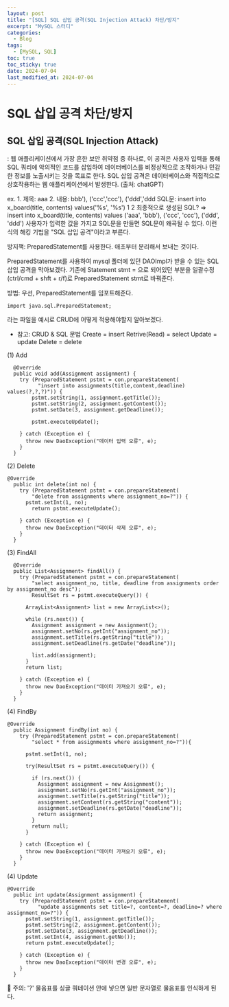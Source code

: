 ```yaml
---
layout: post
title: "[SQL] SQL 삽입 공격(SQL Injection Attack) 차단/방지"
excerpt: "MySQL 스터디"
categories:
  - Blog
tags:
  - [MySQL, SQL]
toc: true
toc_sticky: true
date: 2024-07-04
last_modified_at: 2024-07-04
---
```


# SQL 삽입 공격 차단/방지

## SQL 삽입 공격(SQL Injection Attack)
: 웹 애플리케이션에서 가장 흔한 보안 취약점 중 하나로, 이 공격은 사용자 입력을 통해 SQL 쿼리에 악의적인 코드를 삽입하여 데이터베이스를 비정상적으로 조작하거나 민감한 정보를 노출시키는 것을 목표로 한다. SQL 삽입 공격은 데이터베이스와 직접적으로 상호작용하는 웹 애플리케이션에서 발생한다. 
(출처: chatGPT)

ex. 1. 제목: aaa
      2. 내용: bbb'), ('ccc','ccc'), ('ddd','ddd
SQL문: insert into x_board(title, contents) values('%s', '%s')
                                                    1     2
최종적으로 생성된 SQL? 
=> insert into x_board(title, contents) values ('aaa', 'bbb'), ('ccc', 'ccc'), ('ddd', 'ddd')​
사용자가 입력한 값을 가지고 SQL문을 만들면 SQL문이 왜곡될 수 있다. 
이런 식의 해킹 기법을 "SQL 삽입 공격"이라고 부른다. 

방지책: PreparedStatement를 사용한다. 
애초부터 분리해서 보내는 것이다.

PreparedStatement를 사용하여 mysql 폴더에 있던 DAOImpl가 받을 수 있는 SQL 삽입 공격을 막아보겠다. 
기존에 Statement stmt = 으로 되어있던 부분을 일괄수정(ctrl/cmd + shft + r/f)로 PreparedStatement stmt로 바꿔준다. 

방법: 
우선, PreparedStatement를 임포트해준다. 
```
import java.sql.PreparedStatement;
```
<AssignmentDaoImpl>라는 파일을 예시로 CRUD에 어떻게 적용해야할지 알아보겠다. 

- 참고: CRUD & SQL 문법
    Create = insert
    Retrive(Read) = select
    Update = update
    Delete = delete

(1) Add
```
  @Override
  public void add(Assignment assignment) {
    try (PreparedStatement pstmt = con.prepareStatement(
          "insert into assignments(title,content,deadline) values(?,?,?)")) {
        pstmt.setString(1, assignment.getTitle());
        pstmt.setString(2, assignment.getContent());
        pstmt.setDate(3, assignment.getDeadline());

        pstmt.executeUpdate();

    } catch (Exception e) {
      throw new DaoException("데이터 입력 오류", e);
    }
  }
```

(2) Delete
```
@Override
  public int delete(int no) {
    try (PreparedStatement pstmt = con.prepareStatement(
        "delete from assignments where assignment_no=?")) {
      pstmt.setInt(1, no);
        return pstmt.executeUpdate();

    } catch (Exception e) {
      throw new DaoException("데이터 삭제 오류", e);
    }
  }
```

(3) FindAll
``` 
  @Override
  public List<Assignment> findAll() {
    try (PreparedStatement pstmt = con.prepareStatement(
        "select assignment_no, title, deadline from assignments order by assignment_no desc");
        ResultSet rs = pstmt.executeQuery()) {

      ArrayList<Assignment> list = new ArrayList<>();

      while (rs.next()) {
        Assignment assignment = new Assignment();
        assignment.setNo(rs.getInt("assignment_no"));
        assignment.setTitle(rs.getString("title"));
        assignment.setDeadline(rs.getDate("deadline"));

        list.add(assignment);
      }
      return list;

    } catch (Exception e) {
      throw new DaoException("데이터 가져오기 오류", e);
    }
  }
```

(4) FindBy
```
@Override
  public Assignment findBy(int no) {
    try (PreparedStatement pstmt = con.prepareStatement(
        "select * from assignments where assignment_no=?")){

      pstmt.setInt(1, no);

      try(ResultSet rs = pstmt.executeQuery()) {

        if (rs.next()) {
          Assignment assignment = new Assignment();
          assignment.setNo(rs.getInt("assignment_no"));
          assignment.setTitle(rs.getString("title"));
          assignment.setContent(rs.getString("content"));
          assignment.setDeadline(rs.getDate("deadline"));
          return assignment;
        }
        return null;
      }

    } catch (Exception e) {
      throw new DaoException("데이터 가져오기 오류", e);
    }
  }
```

(4) Update
```
@Override
  public int update(Assignment assignment) {
    try (PreparedStatement pstmt = con.prepareStatement(
          "update assignments set title=?, content=?, deadline=? where assignment_no=?")) {
      pstmt.setString(1, assignment.getTitle());
      pstmt.setString(2, assignment.getContent());
      pstmt.setDate(3, assignment.getDeadline());
      pstmt.setInt(4, assignment.getNo());
      return pstmt.executeUpdate();

    } catch (Exception e) {
      throw new DaoException("데이터 변경 오류", e);
    }
  }
```

🚨 주의: '?' 물음표를 싱글 쿼테이션 안에 넣으면 일반 문자열로 물음표를 인식하게 된다. 